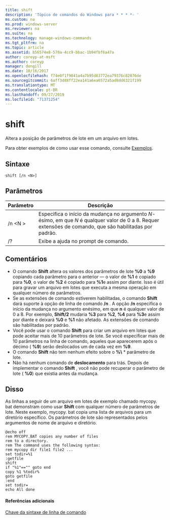 ```yaml
---
title: shift
description: 'Tópico de comandos do Windows para * * * *- '
ms.custom: na
ms.prod: windows-server
ms.reviewer: na
ms.suite: na
ms.technology: manage-windows-commands
ms.tgt_pltfrm: na
ms.topic: article
ms.assetid: b56574e8-570a-4cc9-bbac-1b94fbf6a47a
author: coreyp-at-msft
ms.author: coreyp
manager: dongill
ms.date: 10/16/2017
ms.openlocfilehash: f74e0f1f9041a4a7b95d83772ea79376c82876de
ms.sourcegitcommit: 6aff3d88ff22ea141a6ea6572a5ad8dd6321f199
ms.translationtype: MT
ms.contentlocale: pt-BR
ms.lasthandoff: 09/27/2019
ms.locfileid: "71371254"
---
```

# <a name="shift"></a>shift



Altera a posição de parâmetros de lote em um arquivo em lotes.

Para obter exemplos de como usar esse comando, consulte [Exemplos](#BKMK_examples).

## <a name="syntax"></a>Sintaxe

```
shift [/n <N>]
```

## <a name="parameters"></a>Parâmetros

|Parâmetro|Descrição|
|---------|-----------|
|/n \<N >|Especifica o início da mudança no argumento *N*-ésimo, em que *N* é qualquer valor de 0 a 8. Requer extensões de comando, que são habilitadas por padrão.|
|/?|Exibe a ajuda no prompt de comando.|

## <a name="remarks"></a>Comentários

- O comando **Shift** altera os valores dos parâmetros de lote **%0** a **%9** copiando cada parâmetro para o anterior — o valor de **%1** é copiado para **%0**, o valor de **%2** é copiado para **%1**e assim por diante. Isso é útil para gravar um arquivo em lotes que executa a mesma operação em qualquer número de parâmetros.
- Se as extensões de comando estiverem habilitadas, o comando **Shift** dará suporte à opção de linha de comando **/n** . A opção **/n** especifica o início da mudança no argumento enésimo, em que **n** é qualquer valor de 0 a 8. Por exemplo, **Shift/2** mudaria **%3** para **%2**, **%4** para **%3**e assim por diante e deixará **%0** e **%1** não afetado. As extensões de comando são habilitadas por padrão.
- Você pode usar o comando **Shift** para criar um arquivo em lotes que pode aceitar mais de 10 parâmetros de lote. Se você especificar mais de 10 parâmetros na linha de comando, aqueles que aparecerem após o décimo ( **%9**) serão deslocados um de cada vez em **%9**.
- O comando **Shift** não tem nenhum efeito sobre o **%\\** * parâmetro de lote.
- Não há nenhum comando de **deslocamento** para trás. Depois de implementar o comando **Shift** , você não pode recuperar o parâmetro de lote ( **%0**) que existia antes da mudança.

## <a name="BKMK_examples"></a>Disso

As linhas a seguir de um arquivo em lotes de exemplo chamado mycopy. bat demonstram como usar **Shift** com qualquer número de parâmetros de lote. Neste exemplo, mycopy. bat copia uma lista de arquivos para um diretório específico. Os parâmetros de lote são representados pelos argumentos de nome de arquivo e diretório.
```
@echo off 
rem MYCOPY.BAT copies any number of files
rem to a directory.
rem The command uses the following syntax:
rem mycopy dir file1 file2 ... 
set todir=%1
:getfile
shift
if "%1"=="" goto end
copy %1 %todir%
goto getfile
:end
set todir=
echo All done
```

#### <a name="additional-references"></a>Referências adicionais

[Chave da sintaxe de linha de comando](command-line-syntax-key.md)